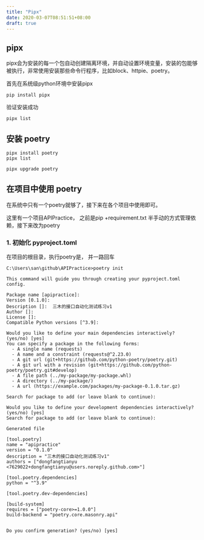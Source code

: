 ```yaml
---
title: "Pipx"
date: 2020-03-07T08:51:51+08:00
draft: true
---
```


## pipx

pipx会为安装的每一个包自动创建隔离环境，并自动设置环境变量，安装的包能够被执行，非常使用安装那些命令行程序，比如block、httpie、poetry。

首先在系统级python环境中安装pipx

```shell
pip install pipx
```
验证安装成功

```shell
pipx list
```

## 安装 poetry

```shell
pipx install poetry 
pipx list

pipx upgrade poetry
```

## 在项目中使用 poetry

在系统中只有一个poetry就够了，接下来在各个项目中使用即可。

这里有一个项目APIPractice， 之前是pip +requirement.txt 半手动的方式管理依赖，接下来改为poetry

### 1. 初始化 pyproject.toml

在项目的根目录，执行poetry是， 并一路回车

```shell
C:\Users\san\github\APIPractice>poetry init

This command will guide you through creating your pyproject.toml config.

Package name [apipractice]:
Version [0.1.0]:
Description []:  三木的接口自动化测试练习v1
Author []:
License []:
Compatible Python versions [^3.9]:

Would you like to define your main dependencies interactively? (yes/no) [yes]
You can specify a package in the following forms:
  - A single name (requests)
  - A name and a constraint (requests@^2.23.0)
  - A git url (git+https://github.com/python-poetry/poetry.git)
  - A git url with a revision (git+https://github.com/python-poetry/poetry.git#develop)
  - A file path (../my-package/my-package.whl)
  - A directory (../my-package/)
  - A url (https://example.com/packages/my-package-0.1.0.tar.gz)

Search for package to add (or leave blank to continue):

Would you like to define your development dependencies interactively? (yes/no) [yes]
Search for package to add (or leave blank to continue):

Generated file

[tool.poetry]
name = "apipractice"
version = "0.1.0"
description = "三木的接口自动化测试练习v1"
authors = ["dongfangtianyu <7629022+dongfangtianyu@users.noreply.github.com>"]

[tool.poetry.dependencies]
python = "^3.9"

[tool.poetry.dev-dependencies]

[build-system]
requires = ["poetry-core>=1.0.0"]
build-backend = "poetry.core.masonry.api"


Do you confirm generation? (yes/no) [yes]
```

